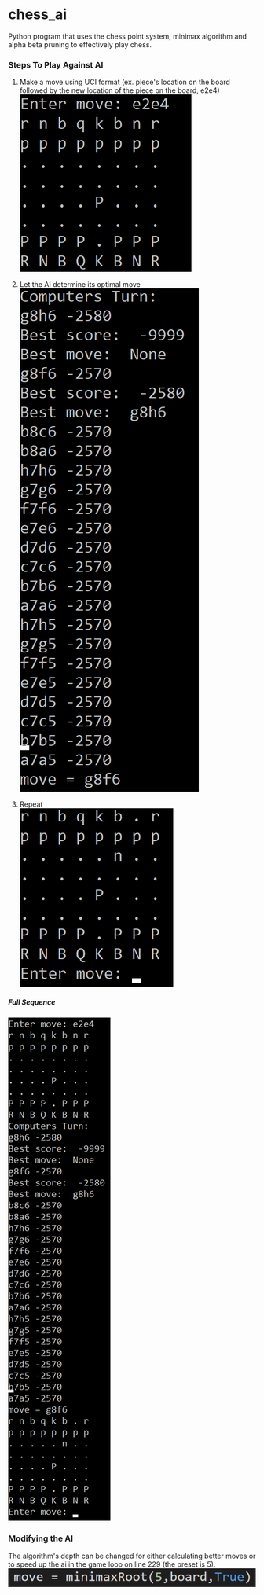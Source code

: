 # chess_ai
Python program that uses the chess point system, minimax algorithm and alpha beta pruning to effectively play chess.

### Steps To Play Against AI

1. Make a move using UCI format (ex. piece's location on the board followed by the new location of the piece on the board, e2e4)<br/> 
![](Images/makeMoveCut.png)

1. Let the AI determine its optimal move<br/> 
![](Images/minimaxAndAlphaBetaCut.png)

1. Repeat<br/> 
![](Images/aiMoveCut.png)

##### Full Sequence
![](Images/chessAiCut.png)


### Modifying the AI
The algorithm's depth can be changed for either calculating better moves or to speed up the ai in the game loop on line 229 (the preset is 5).<br/> 
![](Images/depthCut.png)